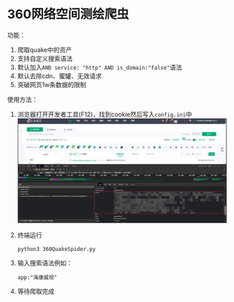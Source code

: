 # 360网络空间测绘爬虫
功能：
1. 爬取quake中的资产
2. 支持自定义搜索语法
3. 默认加入`AND service: "http" AND is_domain:"false"`语法
4. 默认去除cdn、蜜罐、无效请求
5. 突破网页1w条数据的限制

使用方法：
1. 浏览器打开开发者工具(F12)，找到cookie然后写入`config.ini`中
![img.png](doc/img.png)

2. 终端运行
    ```shell 
    python3 360QuakeSpider.py
    ```
3. 输入搜索语法例如：
    ```shell
   app:"海康威视"
    ```
4. 等待爬取完成
